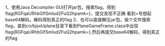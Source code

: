 1、使用Java Decompiler GUI打开jar包，搜素flag，得到flag{RGFqaURhbGlfSmlud2FuQ2hpamk=}，提交发现不正确
看到=号想起base64解码，解码得到真正的flag
2、也可以直接解压jar包，挨个文件搜索flag，直到cn/bjsxt/plane目录下看到PlaneGameFrame.class中出现flag{RGFqaURhbGlfSmlud2FuQ2hpamk=},然后再提交base64解码，得到真正的flag